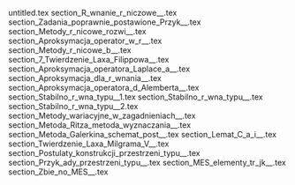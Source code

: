 untitled.tex
section_R_wnanie_r_niczowe__.tex
section_Zadania_poprawnie_postawione_Przyk__.tex
section_Metody_r_nicowe_rozwi__.tex
section_Aproksymacja_operator_w_r__.tex
section_Metody_r_nicowe_b__.tex
section_7_Twierdzenie_Laxa_Filippowa__.tex
section_Aproksymacja_operatora_Laplace_a__.tex
section_Aproksymacja_dla_r_wnania__.tex
section_Aproksymacja_operatora_d_Alemberta__.tex
section_Stabilno_r_wna_typu__1.tex
section_Stabilno_r_wna_typu__.tex
section_Stabilno_r_wna_typu__2.tex
section_Metody_wariacyjne_w_zagadnieniach__.tex
section_Metoda_Ritza_metoda_wyznaczania__.tex
section_Metoda_Galerkina_schemat_post__.tex
section_Lemat_C_a_i__.tex
section_Twierdzenie_Laxa_Milgrama_V__.tex
section_Postulaty_konstrukcji_przestrzeni_typu__.tex
section_Przyk_ady_przestrzeni_typu__.tex
section_MES_elementy_tr_jk__.tex
section_Zbie_no_MES__.tex
